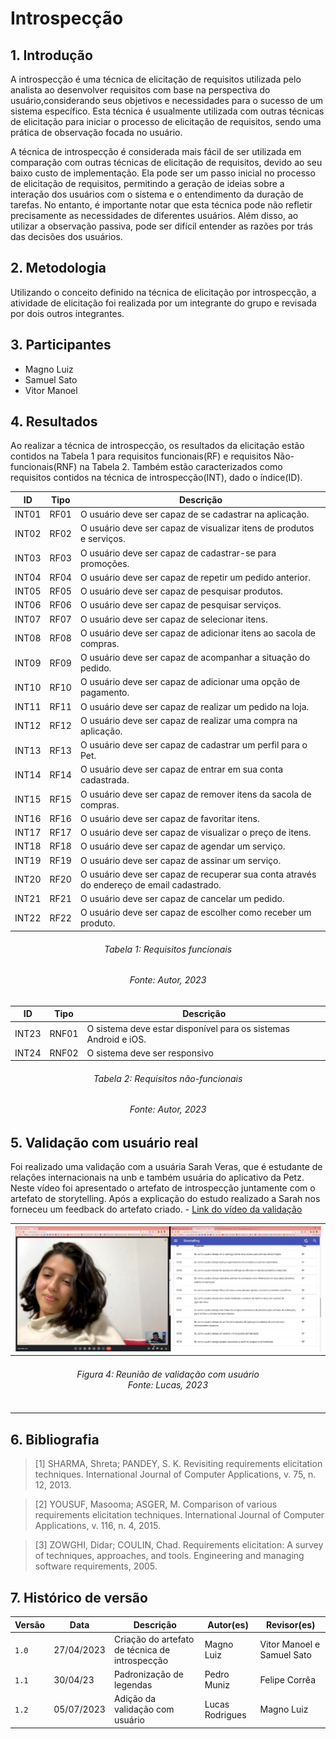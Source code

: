 # Introspecção

## 1. Introdução

A introspecção é uma técnica de elicitação de requisitos utilizada pelo analista ao desenvolver requisitos com base na perspectiva do usuário,considerando seus objetivos e necessidades para o sucesso de um sistema específico. Esta técnica é usualmente utilizada com outras técnicas de elicitação para iniciar o processo de elicitação de requisitos, sendo uma prática de observação focada no usuário.  

A técnica de introspecção é considerada mais fácil de ser utilizada em comparação com outras técnicas de elicitação de requisitos, devido ao seu baixo custo de implementação. Ela pode ser um passo inicial no processo de elicitação de requisitos, permitindo a geração de ideias sobre a interação dos usuários com o sistema e o entendimento da duração de tarefas. No entanto, é importante notar que esta técnica pode não refletir precisamente as necessidades de diferentes usuários. Além disso, ao utilizar a observação passiva, pode ser difícil entender as razões por trás das decisões dos usuários.

## 2. Metodologia

Utilizando o conceito definido na técnica de elicitação por introspecção, a atividade de elicitação foi realizada por um integrante do grupo e revisada por dois outros integrantes.

## 3. Participantes

- Magno Luiz
- Samuel Sato
- Vitor Manoel

## 4. Resultados

Ao realizar a técnica de introspecção, os resultados da elicitação estão contidos na Tabela 1 para requisitos funcionais(RF) e requisitos Não-funcionais(RNF) na Tabela 2. Também estão caracterizados como requisitos contidos na técnica de introspecção(INT), dado o índice(ID).

<center>

| ID    | Tipo  | Descrição |
| ------|-------|-----------|
| INT01 | RF01  |O usuário deve ser capaz de se cadastrar na aplicação.|
| INT02 | RF02  |O usuário deve ser capaz de visualizar itens de produtos e serviços.|
| INT03 | RF03  |O usuário deve ser capaz de cadastrar-se para promoções.|
| INT04 | RF04  |O usuário deve ser capaz de repetir um pedido anterior.|
| INT05 | RF05  |O usuário deve ser capaz de pesquisar produtos.|
| INT06 | RF06  |O usuário deve ser capaz de pesquisar serviços.|
| INT07 | RF07  |O usuário deve ser capaz de selecionar itens.|
| INT08 | RF08  |O usuário deve ser capaz de adicionar itens ao sacola de compras.|
| INT09 | RF09  |O usuário deve ser capaz de acompanhar a situação do pedido.|
| INT10 | RF10  |O usuário deve ser capaz de adicionar uma opção de pagamento.|
| INT11 | RF11  |O usuário deve ser capaz de realizar um pedido na loja.|
| INT12 | RF12  |O usuário deve ser capaz de realizar uma compra na aplicação.|
| INT13 | RF13  |O usuário deve ser capaz de cadastrar um perfil para o Pet.|
| INT14 | RF14  |O usuário deve ser capaz de entrar em sua conta cadastrada.|
| INT15 | RF15  |O usuário deve ser capaz de remover itens da sacola de compras.|
| INT16 | RF16  |O usuário deve ser capaz de favoritar itens. |
| INT17 | RF17  |O usuário deve ser capaz de visualizar o preço de itens. |
| INT18 | RF18  |O usuário deve ser capaz de agendar um serviço.|
| INT19 | RF19  |O usuário deve ser capaz de assinar um serviço.|
| INT20 | RF20  |O usuário deve ser capaz de recuperar sua conta através do endereço de email cadastrado.|
| INT21| RF21  |O usuário deve ser capaz de cancelar um pedido.|
| INT22| RF22  |O usuário deve ser capaz de escolher como receber um produto.|


</center>

<h6 align = "center"> Tabela 1: Requisitos funcionais </h6>
<h6 align = "center"> Fonte: Autor, 2023 </h6>


<center>

| ID    | Tipo  | Descrição |
| ------|-------|-----------|
| INT23 |RNF01  |O sistema deve estar disponível para os sistemas Android e iOS.|
| INT24 |RNF02  |O sistema deve ser responsivo|

</center>

<h6 align = "center"> Tabela 2: Requisitos não-funcionais </h6>
<h6 align = "center"> Fonte: Autor, 2023 </h6>

## 5. Validação com usuário real

Foi realizado uma validação com a usuária Sarah Veras, que é estudante de relações internacionais na unb e também usuária do aplicativo da Petz. Neste vídeo foi apresentado o artefato de introspecção juntamente com o artefato de storytelling. Após a explicação do estudo realizado a Sarah nos forneceu um feedback do artefato criado. - [Link do vídeo da validação](https://youtu.be/an_ftWnX1Dk)

| ![Representação do grau de satisfação no artefato](../assets/introspeccao/validacaoComUsuario.jpg) |
| ----------------------------------------------------------------------------------------------------- |
|<h6 align="center">Figura 4: Reunião de validação com usuário<br>Fonte: Lucas, 2023</h6> |

## 6. Bibliografia
> [1] SHARMA, Shreta; PANDEY, S. K. Revisiting requirements elicitation techniques. International Journal of Computer Applications, v. 75, n. 12, 2013.

> [2] YOUSUF, Masooma; ASGER, M. Comparison of various requirements elicitation techniques. International Journal of Computer Applications, v. 116, n. 4, 2015.

> [3] ZOWGHI, Didar; COULIN, Chad. Requirements elicitation: A survey of techniques, approaches, and tools. Engineering and managing software requirements, 2005.

## 7. Histórico de versão
 
 |  Versão  |   Data   |                      Descrição                      |    Autor(es)   |  Revisor(es)  |
| -------- | -------- | --------------------------------------------------- | -------------- | ------------- |
| `1.0`    |27/04/2023|Criação do artefato de técnica de introspecção |Magno Luiz|Vitor Manoel e Samuel Sato|
| `1.1`    | 30/04/23 | Padronização de legendas | Pedro Muniz | Felipe Corrêa |
| `1.2`    | 05/07/2023 | Adição da validação com usuário | Lucas Rodrigues | Magno Luiz |
